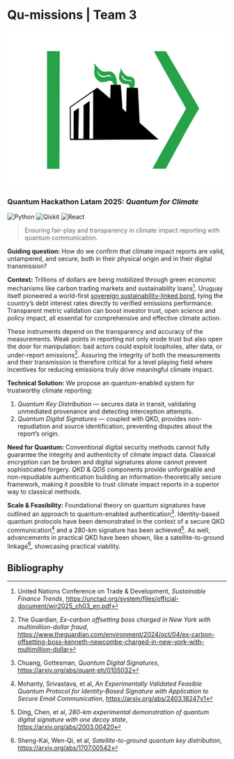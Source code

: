 # Qu-missions  |  Team 3

![Logo](logoQuantum.svg)

### Quantum Hackathon Latam 2025: *Quantum for Climate*

![Python](https://img.shields.io/badge/python-3670A0?style=for-the-badge&logo=python&logoColor=ffdd54)
![Qiskit](https://img.shields.io/badge/Qiskit-%236929C4.svg?style=for-the-badge&logo=Qiskit&logoColor=white)
![React](https://img.shields.io/badge/react-%2320232a.svg?style=for-the-badge&logo=react&logoColor=%2361DAFB)

> Ensuring fair-play and transparency in climate impact reporting with quantum communication.

**Guiding question:** How do we confirm that climate impact reports are valid, untampered, and secure, both in their physical origin and in their digital transmission?

**Context:** Trillions of dollars are being mobilized through green economic mechanisms like carbon trading markets and sustainability loans[^1]. Uruguay itself pioneered a world-first [sovereign sustainability-linked bond](https://www.mef.gub.uy/30687/20/areas/uruguays-sovereign-sustainability-linked-bond-sslb.html), tying the country’s debt interest rates directly to verified emissions performance. Transparent metric validation can boost investor trust, open science and policy impact, all essential for comprehensive and effective climate action. 

These instruments depend on the transparency and accuracy of the measurements. Weak points in reporting not only erode trust but also open the door for manipulation: bad actors could exploit loopholes, alter data, or under-report emissions[^2]. Assuring the integrity of both the measurements and their transmission is therefore critical for a level playing field where incentives for reducing emissions truly drive meaningful climate impact. 

**Technical Solution:** We propose an quantum-enabled system for trustworthy climate reporting:

1. *Quantum Key Distribution* — secures data in transit, validating unmediated provenance and detecting interception attempts.
2. *Quantum Digital Signatures* — coupled with QKD, provides non-repudiation and source identification, preventing disputes about the report’s origin.

**Need for Quantum:** Conventional digital security methods cannot fully guarantee the integrity and authenticity of climate impact data. Classical encryption can be broken and digital signatures alone cannot prevent sophisticated forgery. *QKD* & *QDS* components provide unforgeable and non-repudiable authentication building an information-theoretically secure framework, making it possible to trust climate impact reports in a superior way to classical methods.

**Scale & Feasibility:** Foundational theory on quantum signatures have outlined an approach to quantum-enabled authentication[^3].  Identity-based quantum protocols have been demonstrated in the context of a secure QKD communication[^4] and a 280-km signature has been achieved[^5]. As well, advancements in practical QKD have been shown, like a satellite-to-ground linkage[^6], showcasing practical viability.

## Bibliography

[^1]: United Nations Conference on Trade & Development, *Sustainable Finance Trends*, https://unctad.org/system/files/official-document/wir2025_ch03_en.pdf

[^2]: The Guardian, *Ex-carbon offsetting boss charged in New York with multimillion-dollar fraud*, https://www.theguardian.com/environment/2024/oct/04/ex-carbon-offsetting-boss-kenneth-newcombe-charged-in-new-york-with-multimillion-dollar

[^3]: Chuang, Gottesman, *Quantum Digital Signatures*, https://arxiv.org/abs/quant-ph/0105032

[^4]: Mohanty, Srivastava, et al, *An Experimentally Validated Feasible Quantum Protocol for Identity-Based Signature with Application to Secure Email Communication*, https://arxiv.org/abs/2403.18247v1

[^5]: Ding, Chen, et al, *280-km experimental demonstration of quantum digital signature with one decoy state*, https://arxiv.org/abs/2003.00420

[^6]: Sheng-Kai, Wen-Qi, et al, *Satellite-to-ground quantum key distribution*, https://arxiv.org/abs/1707.00542 
